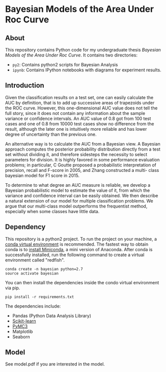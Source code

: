 # Bayesian Models of the Area Under Roc Curve

## About

This repository contains Python code for my undergraduate thesis
_Bayesian Models of the Area Under Roc Curve_. It contains two directories:

* `py2`: Contains python2 scripts for Bayesian Analysis
* `ipynb`: Contains IPython notebooks with diagrams for experiment results.

## Introduction

Given the classification results on a test set, one can easily calculate the AUC by definition, that is to add up successive areas of trapezoids under the ROC curve. However, this one-dimensional AUC value does not tell the full story, since it does not contain any information about the sample variance or confidence intervals. An AUC value of 0.8 got from 100 test cases and one of 0.8 from 10000 test cases show no difference from the result, although the later one is intuitively more reliable and has lower degree of uncertainty than the previous one.

An alternative way is to calculate the AUC from a Bayesian view. A Bayesian approach computes the posterior probability distribution directly from a test set without dividing it, and therefore sidesteps the necessity to select parameters for division. It is highly favored in some performance evaluation problems; in particular, C Goutte proposed a probabilistic interpretation of precision, recall and F-score in 2005, and Zhang constructed a multi- class bayesian model for F1 score in 2015.

To determine to what degree an AUC measure is reliable, we develop a Bayesian probabilistic model to estimate the value of it, from which the variance and confidence interval can be easily obtained. We then describe a natural extension of our model for multiple classification problems. We argue that our multi-class model outperforms the frequentist method, especially when some classes have little data.

## Dependency

This repository is a python2 project. To run the project on your machine, a [conda virtual environment](https://conda.io/docs/user-guide/tasks/manage-environments.html)
is recommended. The fastest way to obtain conda is to [install Miniconda](https://conda.io/docs/user-guide/install/index.html), a mini version of Anaconda.
After conda is successfully installed, run the following command to create a virtual environment called "redfish".
```commandline
conda create -n bayesian python=2.7
source activate bayesian
```
You can then install the dependencies inside the condo virtual environment via pip.
```commandline
pip install -r requirements.txt
```

The dependencies include:

* Pandas (Python Data Analysis Library)
* [Scikit-learn](http://scikit-learn.org/stable/)
* [PyMC3](https://github.com/pymc-devs/pymc3)
* Matplotlib
* Seaborn

## Model

See model.pdf if you are interested in the model.
